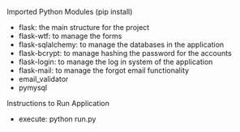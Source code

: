 Imported Python Modules (pip install)
 - flask: the main structure for the project
 - flask-wtf: to manage the forms
 - flask-sqlalchemy: to manage the databases in the application
 - flask-bcrypt: to manage hashing the password for the accounts
 - flask-login: to manage the log in system of the application
 - flask-mail: to manage the forgot email functionality
 - email_validator
 - pymysql

Instructions to Run Application
 - execute: python run.py